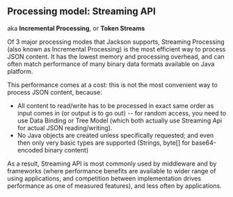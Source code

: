 ## Processing model: Streaming API

aka **Incremental Processing**, or **Token Streams**

Of 3 major processing modes that Jackson supports, Streaming Processing (also known as Incremental Processing) is the most efficient way to process JSON content. 
It has the lowest memory and processing overhead, and can often match performance of many binary data formats available on Java platform.

This performance comes at a cost: this is not the most convenient way to process JSON content, because:
- All content to read/write has to be processed in exact same order as input comes in (or output is to go out) -- for random access, you need to use Data Binding or Tree Model (which both actually use Streaming Api for actual JSON reading/writing).
- No Java objects are created unless specifically requested; and even then only very basic types are supported (Strings, byte[] for base64-encoded binary content)

As a result, Streaming API is most commonly used by middleware and by frameworks (where performance benefits are available to wider range of using applications, and competition between implementation drives performance as one of measured features), and less often by applications.
